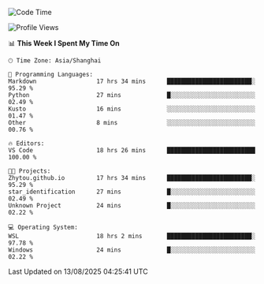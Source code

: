 <!--START_SECTION:waka-->
![Code Time](http://img.shields.io/badge/Code%20Time-3%2C074%20hrs%2039%20mins-blue)

![Profile Views](http://img.shields.io/badge/Profile%20Views-0-blue)

📊 **This Week I Spent My Time On** 

```text
🕑︎ Time Zone: Asia/Shanghai

💬 Programming Languages: 
Markdown                 17 hrs 34 mins      ████████████████████████░   95.29 % 
Python                   27 mins             █░░░░░░░░░░░░░░░░░░░░░░░░   02.49 % 
Kusto                    16 mins             ░░░░░░░░░░░░░░░░░░░░░░░░░   01.47 % 
Other                    8 mins              ░░░░░░░░░░░░░░░░░░░░░░░░░   00.76 % 

🔥 Editors: 
VS Code                  18 hrs 26 mins      █████████████████████████   100.00 % 

🐱‍💻 Projects: 
Zhytou.github.io         17 hrs 34 mins      ████████████████████████░   95.29 % 
star_identification      27 mins             █░░░░░░░░░░░░░░░░░░░░░░░░   02.49 % 
Unknown Project          24 mins             █░░░░░░░░░░░░░░░░░░░░░░░░   02.22 % 

💻 Operating System: 
WSL                      18 hrs 2 mins       ████████████████████████░   97.78 % 
Windows                  24 mins             █░░░░░░░░░░░░░░░░░░░░░░░░   02.22 % 
```


 Last Updated on 13/08/2025 04:25:41 UTC
<!--END_SECTION:waka-->